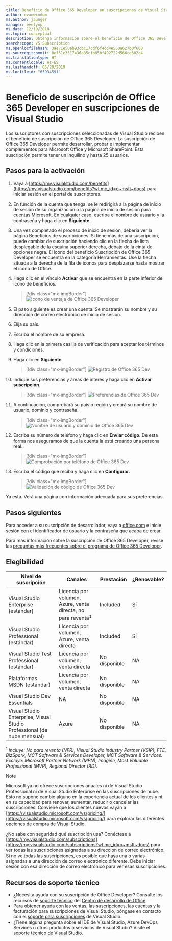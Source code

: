 ```yaml
---
title: Beneficio de Office 365 Developer en suscripciones de Visual Studio | Microsoft Docs
author: evanwindom
ms.author: jaunger
manager: evelynp
ms.date: 12/19/2018
ms.topic: conceptual
description: Obtenga información sobre el beneficio de Office 365 Developer incluido en su suscripción de Visual Studio.
searchscope: VS Subscription
ms.openlocfilehash: 3ae71e50ab93cbc17cdf6f4cd4e550a627b0f600
ms.sourcegitcommit: 0ef51e3517436a85cfb85bf492722d566ce602c4
ms.translationtype: HT
ms.contentlocale: es-ES
ms.lasthandoff: 05/20/2019
ms.locfileid: "65934591"
---
```

# <a name="the-office-365-developer-subscription-benefit-in-visual-studio-subscriptions"></a>Beneficio de suscripción de Office 365 Developer en suscripciones de Visual Studio

Los suscriptores con suscripciones seleccionadas de Visual Studio reciben el beneficio de suscripción de Office 365 Developer.  La suscripción de Office 365 Developer permite desarrollar, probar e implementar complementos para Microsoft Office y Microsoft SharePoint.  Esta suscripción permite tener un inquilino y hasta 25 usuarios.

## <a name="activation-steps"></a>Pasos para la activación

1. Vaya a [https://my.visualstudio.com/benefits](https://my.visualstudio.com/benefits?wt.mc_id=o~msft~docs) para iniciar sesión en el portal de suscriptores.

2. En función de la cuenta que tenga, se le redirigirá a la página de inicio de sesión de su organización o la página de inicio de sesión para cuentas Microsoft.   En cualquier caso, escriba el nombre de usuario y la contraseña y haga clic en **Siguiente**.

3. Una vez completado el proceso de inicio de sesión, debería ver la página Beneficios de suscripciones.  Si tiene más de una suscripción, puede cambiar de suscripción haciendo clic en la flecha de lista desplegable de la esquina superior derecha, debajo de la cinta de opciones negra.  El icono del beneficio Suscripción de Office 365 Developer se encuentra en la categoría Herramientas.  Use la flecha situada a la derecha de la fila de iconos para desplazarse hasta mostrar el icono de Office.

4. Haga clic en el vínculo **Activar** que se encuentra en la parte inferior del icono de beneficios.
   > [!div class="mx-imgBorder"]
   > ![Icono de ventaja de Office 365 Developer](_img/vs-office-dev/vs-office-dev-tile.png)

5. El paso siguiente es crear una cuenta.  Se mostrarán su nombre y su dirección de correo electrónico de inicio de sesión.
6. Elija su país.
7. Escriba el nombre de su empresa.
8. Haga clic en la primera casilla de verificación para aceptar los términos y condiciones.
9. Haga clic en **Siguiente**.
   > [!div class="mx-imgBorder"]
   > ![Registro de Office 365 Dev](_img/vs-office-dev/vs-office-dev-signup.png)

10. Indique sus preferencias y áreas de interés y haga clic en **Activar suscripción**.
    > [!div class="mx-imgBorder"]
    > ![Preferencias de Office 365 Dev](_img/vs-office-dev/vs-office-dev-preferences.png)

11. A continuación, comprobará su país o región y creará su nombre de usuario, dominio y contraseña.
    > [!div class="mx-imgBorder"]
    > ![Nombre de usuario y dominio de Office 365 Dev](_img/vs-office-dev/vs-office-dev-domain.png)

12. Escriba su número de teléfono y haga clic en **Enviar código**.  De esta forma nos aseguramos de que la cuenta la está creando una persona real.
    > [!div class="mx-imgBorder"]
    > ![Comprobación por teléfono de Office 365 Dev](_img/vs-office-dev/vs-office-dev-send-code.png)

13. Escriba el código que reciba y haga clic en **Configurar**.
    > [!div class="mx-imgBorder"]
    > ![Validación de código de Office 365 Dev](_img/vs-office-dev/vs-office-dev-setup.png)

Ya está.  Verá una página con información adecuada para sus preferencias.

## <a name="next-steps"></a>Pasos siguientes

Para acceder a su suscripción de desarrollador, vaya a [office.com](https://www.office.com) e inicie sesión con el identificador de usuario y la contraseña que acaba de crear.

Para más información sobre la suscripción de Office 365 Developer, revise las [preguntas más frecuentes sobre el programa de Office 365 Developer](/office/developer-program/office-365-developer-program-faq).

## <a name="eligibility"></a>Elegibilidad

| Nivel de suscripción                                                 |     Canales                                            | Prestación                                                          | ¿Renovable?    |
|--------------------------------------------------------------------|---------------------------------------------------------|------------------------------------------------------------------|---------------|
| Visual Studio Enterprise (estándar)   | Licencia por volumen, Azure, venta directa, no para reventa<sup>1</sup> | Included      |  Sí          |
| Visual Studio Professional (estándar) | Licencia por volumen, Azure, venta directa                                       | Included                                                            |Sí         |
| Visual Studio Test Professional (estándar)                         | Licencia por volumen, venta directa                                              | No disponible                                             |  NA         |
| Plataformas MSDN (estándar)                                          | Licencia por volumen, venta directa                                              | No disponible                                              | NA         |
| Visual Studio Dev Essentials | NA  | No disponible |NA |
| Visual Studio Enterprise, Visual Studio Professional (de nube mensual) | Azure                                       | No disponible                                                           |NA|

<sup>1</sup>  *Incluye:  No para reventa (NFR), Visual Studio Industry Partner (VSIP), FTE, BizSpark, MCT Software & Services Developer, MCT Software & Services.  Excluye:  Microsoft Partner Network (MPN), Imagine, Most Valuable Professional (MVP), Regional Director (RD).*

> [!NOTE]
> Microsoft ya no ofrece suscripciones anuales ni de Visual Studio Professional ni de Visual Studio Enterprise en las suscripciones de nube. Esto no supone cambio alguno en la experiencia actual de los clientes y ni en su capacidad para renovar, aumentar, reducir o cancelar las suscripciones. Conviene que los clientes nuevos vayan a [https://visualstudio.microsoft.com/vs/pricing/](https://visualstudio.microsoft.com/vs/pricing/) para explorar las diferentes opciones de compra de Visual Studio.

¿No sabe con seguridad qué suscripción usa?  Conéctese a [https://my.visualstudio.com/subscriptions](https://my.visualstudio.com/subscriptions?wt.mc_id=o~msft~docs) para ver todas las suscripciones asignadas a su dirección de correo electrónico. Si no ve todas las suscripciones, es posible que haya una o varias asignadas a una dirección de correo electrónico diferente.  Debe iniciar sesión con esa dirección de correo electrónico para ver esas suscripciones.

## <a name="support-resources"></a>Recursos de soporte técnico

- ¿Necesita ayuda con su suscripción de Office Developer? Consulte los recursos de [soporte técnico](https://developer.microsoft.com/office/support) del [Centro de desarrollo de Office](https://developer.microsoft.com/office).
- Para obtener ayuda con las ventas, las suscripciones, las cuentas y la facturación para suscripciones de Visual Studio, póngase en contacto con el [soporte para suscripciones](https://visualstudio.microsoft.com/subscriptions/support/) de Visual Studio.
- ¿Tiene alguna pregunta sobre el IDE de Visual Studio, Azure DevOps Services u otros productos o servicios de Visual Studio?  Visite el [soporte técnico de Visual Studio](https://visualstudio.microsoft.com/support/).